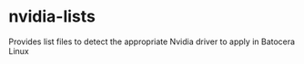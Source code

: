 # nvidia-lists
Provides list files to detect the appropriate Nvidia driver to apply in Batocera Linux
